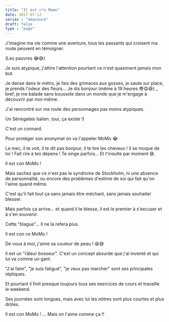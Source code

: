 ```yaml
---
title: "Il est c*n Momo"
date: 2017-07-12
series : "amasauce"
draft: false
type : "page"
---
```


J'imagine ma vie comme une aventure, tous les passants qui croisent ma route peuvent en témoigner.

(Les pauvres 😂😅)

Je suis atypique, j'attire l'attention pourtant ce n'est quasiment jamais mon but.

Je danse dans le métro, je fais des grimaces aux gosses, je saute sur place, je prends l'odeur des fleurs... Je dis bonjour (même à 19 heures 😎😋😅) _ bref, je me balade sans boussole dans un monde que je m'engage à découvrir par moi-même.

J'ai rencontré sur ma route des personnages pas moins atypiques.

Un Sénégalais italien. (oui, ça existe !)

C'est un connard.

Pour protéger son anonymat on va l'appeler MoMo 😂

Le mec, il te voit, il te dit pas bonjour, il te tire les cheveux ! Il se moque de toi ! Fait rire à tes dépens ! Te singe parfois... Et t'insulte par moment 😅.

Il est con MoMo !

Mais sachez que ce n'est pas le syndrome de Stockholm, ni une absence de personnalité, ou encore des problèmes d'estime de soi qui fait qu'on l'aime quand même.

C'est qu'il fait tout ça sans jamais être méchant, sans jamais souhaiter blesser.

Mais parfois ça arrive... et quand il te blesse, il est le premier à s'excuser et à s'en souvenir.

Cette "blague"... Il ne la refera plus.

Il est con ce MoMo !

De vous à moi, j'aime sa couleur de peau ! 😆😅

Il est un "râleur bosseur". C'est un concept absurde que j'ai inventé et qui lui va comme un gant.

"J'ai faim", "je suis fatigué", "je veux pas marcher" sont ses principales répliques.

Et pourtant il finit presque toujours tous ses exercices de cours et travaille le weekend.

Ses journées sont longues, mais avec lui les nôtres sont plus courtes et plus drôles.

Il est con MoMo ! ... Mais on l'aime comme ça !!